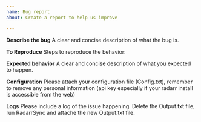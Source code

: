```yaml
---
name: Bug report
about: Create a report to help us improve

---
```


**Describe the bug**
A clear and concise description of what the bug is.

**To Reproduce**
Steps to reproduce the behavior:

**Expected behavior**
A clear and concise description of what you expected to happen.

**Configuration**
Please attach your configuration file (Config.txt), remember to remove any personal information (api key especially if your radarr install is accessible from the web)

**Logs**
Please include a log of the issue happening.  Delete the Output.txt file, run RadarrSync and attache the new Output.txt file.
